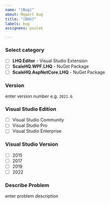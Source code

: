 ```yaml
---
name: "[Bug]"
about: Report bug
title: "[BUG]"
labels: bug
assignees: psulek

---
```


### Select category
- [ ] **LHQ Editor** - Visual Studio Extension
- [ ] **ScaleHQ.WPF.LHQ** - NuGet Package
- [ ] **ScaleHQ.AspNetCore.LHQ** - NuGet Package

### Version
enter version number e.g. `2021.6`

### Visual Studio Edition
- [ ] Visual Studio Community
- [ ] Visual Studio Pro
- [ ] Visual Studio Enterprise

### Visual Studio Version
- [ ] 2015
- [ ] 2017
- [ ] 2019
- [ ] 2022

### Describe Problem
enter problem description
